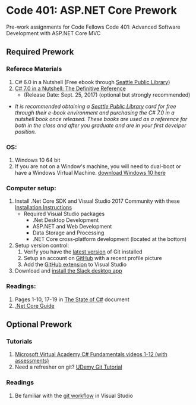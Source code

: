 # Code 401: ASP.NET Core Prework
Pre-work assignments for Code Fellows Code 401: Advanced Software Development with ASP.NET Core MVC

## Required Prework

### Referece Materials

1. C# 6.0 in a Nutshell (Free ebook through [Seattle Public Library](https://seattle.bibliocommons.com/search?where=catalog&term=c%23+6.0+in+a+nutshell&t=smart&q=c%23+6.0+in+a+nutshell&search_category=keyword&commit=search))
1. [C# 7.0 in a Nutshell: The Definitive Reference](https://www.amazon.com/C-7-0-Nutshell-Definitive-Reference/dp/1491987650/ref=sr_1_1?ie=UTF8&qid=1504228723&sr=8-1&keywords=C%23+7.0+in+a+Nutshell) 
   - (Release Date: Sept. 25, 2017) (optional but strongly recommended)

- *It is recommended obtaining a [Seattle Public Library](https://seattle.bibliocommons.com/search?where=catalog&term=c%23+6.0+in+a+nutshell&t=smart&q=c%23+6.0+in+a+nutshell&search_category=keyword&commit=search) card for free through their e-book environment and purchasing the C# 7.0 in a nutshell book once released.
These books are used as a reference for both in the class and after you graduate and are in your first develper position.*

### OS:
1. Windows 10 64 bit 
2. If you are not on a Window's machine, you will need to dual-boot or
have a Windows Virtual Machine. [download Windows 10 here](https://www.microsoft.com/en-us/software-download/windows10)

### Computer setup:

1. Install .Net Core SDK and Visual Studio 2017 Community with these [Installation Instructions](https://www.microsoft.com/net/core#windowscmd)
    - Required Visual Studio packages
      - .Net Desktop Development
      - ASP.NET and Web Development
      - Data Storage and Processing
      - .NET Core cross-platform development (located at the bottom)
1. Setup version control: 
    1. Verify you have the [latest version](https://git-scm.com/downloads) of Git installed
    1. Setup an account on [GitHub](github.com) with a recent profile picture
    1. Add the [GitHub extension](https://visualstudio.github.com/) to Visual Studio
1. Download and [install the Slack desktop app](https://slack.com/downloads/)
  

### Readings:
1.  Pages 1-10, 17-19 in [The State of C#](cs.pdf) document 
1. [.Net Core Guide](https://docs.microsoft.com/en-us/dotnet/core/)

## Optional Prework

### Tutorials
1. [Microsoft Virtual Academy C# Fundamentals videos 1-12 (with assessments)](https://mva.microsoft.com/en-us/training-courses/c-fundamentals-for-absolute-beginners-16169)
1. Need a refresher on git? [UDemy Git Tutorial](https://blog.udemy.com/git-tutorial-a-comprehensive-guide/)

### Readings


1. Be familiar with the [git workflow](https://www.visualstudio.com/en-us/docs/git/tutorial/gitworkflow) in Visual Studio
